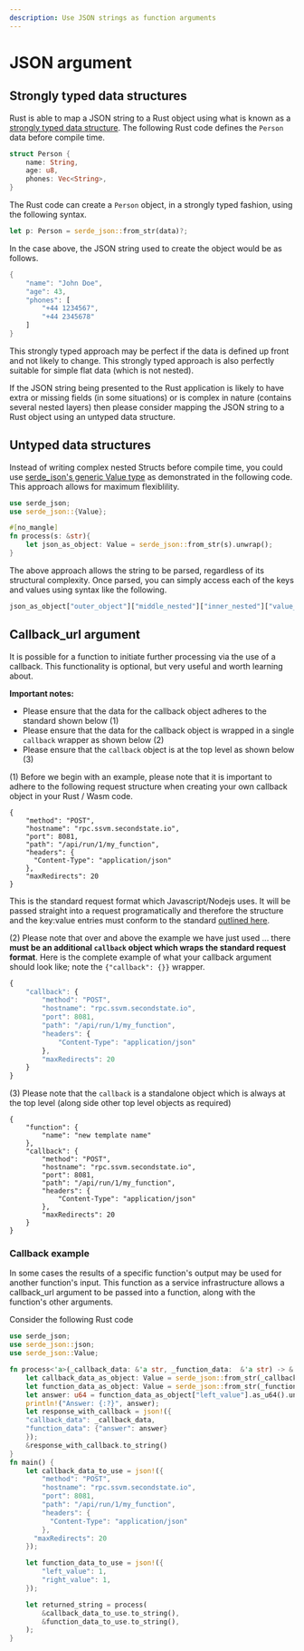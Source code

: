 ```yaml
---
description: Use JSON strings as function arguments
---
```


# JSON argument

## Strongly typed data structures
Rust is able to map a JSON string to a Rust object using what is known as a [strongly typed data structure](https://docs.serde.rs/serde_json/#parsing-json-as-strongly-typed-data-structures). The following Rust code defines the `Person` data before compile time.

```rust
struct Person {
    name: String,
    age: u8,
    phones: Vec<String>,
}
```
The Rust code can create a `Person` object, in a strongly typed fashion, using the following syntax.
```rust
let p: Person = serde_json::from_str(data)?;
```
In the case above, the JSON string used to create the object would be as follows.
```rust
{
	"name": "John Doe",
	"age": 43,
	"phones": [
		"+44 1234567",
		"+44 2345678"
	]
}
```
This strongly typed approach may be perfect if the data is defined up front and not likely to change.
This strongly typed approach is also perfectly suitable for simple flat data (which is not nested).

If the JSON string being presented to the Rust application is likely to have extra or missing fields (in some situations) or is complex in nature (contains several nested layers) then please consider mapping the JSON string to a Rust object using an untyped data structure.

## Untyped data structures

Instead of writing complex nested Structs before compile time, you could use [serde_json's generic Value type](https://docs.serde.rs/serde_json/value/enum.Value.html) as demonstrated in the following code. This approach allows for maximum flexiblility.
```rust
use serde_json;
use serde_json::{Value};

#[no_mangle]
fn process(s: &str){
    let json_as_object: Value = serde_json::from_str(s).unwrap();
}
```
The above approach allows the string to be parsed, regardless of its structural complexity. Once parsed, you can simply access each of the keys and values using syntax like the following.
```rust
json_as_object["outer_object"]["middle_nested"]["inner_nested"]["value_to_use_in_app"]
```

## Callback_url argument
It is possible for a function to initiate further processing via the use of a callback. This functionality is optional, but very useful and worth learning about.

**Important notes:**
* Please ensure that the data for the callback object adheres to the standard shown below (1)
* Please ensure that the data for the callback object is wrapped in a single `callback` wrapper as shown below (2)
* Please ensure that the `callback` object is at the top level as shown below (3)

(1) Before we begin with an example, please note that it is important to adhere to the following request structure when creating your own callback object in your Rust / Wasm code.
```
{
    "method": "POST",
    "hostname": "rpc.ssvm.secondstate.io",
    "port": 8081,
    "path": "/api/run/1/my_function",
    "headers": {
      "Content-Type": "application/json"
    },
    "maxRedirects": 20
}
```
This is the standard request format which Javascript/Nodejs uses. It will be passed straight into a request programatically and therefore the structure and the key:value entries must conform to the standard [outlined here](https://nodejs.org/api/https.html#https_https_request_options_callback).

(2) Please note that over and above the example we have just used ... there **must be an additional `callback` object which wraps the standard request format**. Here is the complete example of what your callback argument should look like; note the `{"callback": {}}` wrapper.
```Javascript
{
	"callback": {
		"method": "POST",
		"hostname": "rpc.ssvm.secondstate.io",
		"port": 8081,
		"path": "/api/run/1/my_function",
		"headers": {
			"Content-Type": "application/json"
		},
		"maxRedirects": 20
	}
}
```
(3) Please note that the `callback` is a standalone object which is always at the top level (along side other top level objects as required)
```
{
	"function": {
		"name": "new template name"
	},
	"callback": {
		"method": "POST",
		"hostname": "rpc.ssvm.secondstate.io",
		"port": 8081,
		"path": "/api/run/1/my_function",
		"headers": {
			"Content-Type": "application/json"
		},
		"maxRedirects": 20
	}
}
```
### Callback example
In some cases the results of a specific function's output may be used for another function's input. This function as a service infrastructure allows a callback_url argument to be passed into a function, along with the function's other arguments.  

Consider the following Rust code
```rust
use serde_json;
use serde_json::json;
use serde_json::Value;

fn process<'a>(_callback_data: &'a str, _function_data:  &'a str) -> &'a str {
    let callback_data_as_object: Value = serde_json::from_str(_callback_data).unwrap();
    let function_data_as_object: Value = serde_json::from_str(_function_data).unwrap();
    let answer: u64 = function_data_as_object["left_value"].as_u64().unwrap() + function_data_as_object["right_value"].as_u64().unwrap();
    println!("Answer: {:?}", answer);
    let response_with_callback = json!({
    "callback_data": _callback_data,
    "function_data": {"answer": answer}
    });
    &response_with_callback.to_string()
}
fn main() {
    let callback_data_to_use = json!({
        "method": "POST",
        "hostname": "rpc.ssvm.secondstate.io",
        "port": 8081,
        "path": "/api/run/1/my_function",
        "headers": {
          "Content-Type": "application/json"
        },
      "maxRedirects": 20
    });

    let function_data_to_use = json!({
        "left_value": 1,
        "right_value": 1,
    });

    let returned_string = process(
        &callback_data_to_use.to_string(),
        &function_data_to_use.to_string(),
    );
}

```

